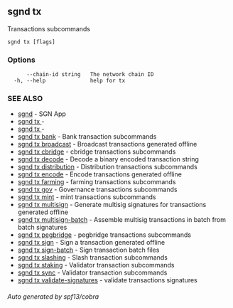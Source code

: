 ## sgnd tx

Transactions subcommands

```
sgnd tx [flags]
```

### Options

```
      --chain-id string   The network chain ID
  -h, --help              help for tx
```

### SEE ALSO

* [sgnd](sgnd.md)	 - SGN App
* [sgnd tx ](sgnd_tx_.md)	 - 
* [sgnd tx ](sgnd_tx_.md)	 - 
* [sgnd tx bank](sgnd_tx_bank.md)	 - Bank transaction subcommands
* [sgnd tx broadcast](sgnd_tx_broadcast.md)	 - Broadcast transactions generated offline
* [sgnd tx cbridge](sgnd_tx_cbridge.md)	 - cbridge transactions subcommands
* [sgnd tx decode](sgnd_tx_decode.md)	 - Decode a binary encoded transaction string
* [sgnd tx distribution](sgnd_tx_distribution.md)	 - Distribution transactions subcommands
* [sgnd tx encode](sgnd_tx_encode.md)	 - Encode transactions generated offline
* [sgnd tx farming](sgnd_tx_farming.md)	 - farming transactions subcommands
* [sgnd tx gov](sgnd_tx_gov.md)	 - Governance transactions subcommands
* [sgnd tx mint](sgnd_tx_mint.md)	 - mint transactions subcommands
* [sgnd tx multisign](sgnd_tx_multisign.md)	 - Generate multisig signatures for transactions generated offline
* [sgnd tx multisign-batch](sgnd_tx_multisign-batch.md)	 - Assemble multisig transactions in batch from batch signatures
* [sgnd tx pegbridge](sgnd_tx_pegbridge.md)	 - pegbridge transactions subcommands
* [sgnd tx sign](sgnd_tx_sign.md)	 - Sign a transaction generated offline
* [sgnd tx sign-batch](sgnd_tx_sign-batch.md)	 - Sign transaction batch files
* [sgnd tx slashing](sgnd_tx_slashing.md)	 - Slash transaction subcommands
* [sgnd tx staking](sgnd_tx_staking.md)	 - Validator transaction subcommands
* [sgnd tx sync](sgnd_tx_sync.md)	 - Validator transaction subcommands
* [sgnd tx validate-signatures](sgnd_tx_validate-signatures.md)	 - validate transactions signatures

###### Auto generated by spf13/cobra
